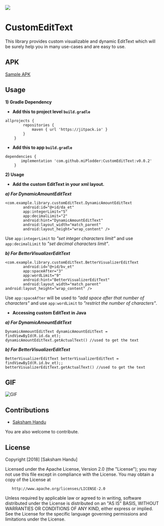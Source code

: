 [![](https://jitpack.io/v/miPlodder/CustomEditText.svg)](https://jitpack.io/#miPlodder/CustomEditText)

# CustomEditText

This library provides custom visualizable and dynamic EditText which will be surely help you in many use-cases and are easy to use. 

## APK
[Sample APK](https://github.com/miPlodder/CustomEditText/blob/master/raw/app-debug.apk)

## Usage

**1) Gradle Dependency**
- **Add this to project level `build.gradle`**
```
allprojects {
		repositories {
			maven { url 'https://jitpack.io' }
		}
	}
```

- **Add this to app `build.gradle`**
```
dependencies {
       implementation 'com.github.miPlodder:CustomEditText:v0.0.2'
	}
```

**2) Usage**

- **Add the custom EditText in your xml layout.**

***a) For DynamicAmountEditText***
```
<com.example.library.customEditText.DynamicAmountEditText
        android:id="@+id/da_et"
        app:integerLimit="5"
        app:decimalLimit="2"
        android:hint="DynamicAmountEditText"
        android:layout_width="match_parent"
        android:layout_height="wrap_content" />
 ```
Use `app:integerLimit` to *"set integer characters limit"* and use `app:decimalLimit` to *"set decimal characters limit"*.

***b)  For BetterVisualizerEditText***
```
<com.example.library.customEditText.BetterVisualizerEditText
        android:id="@+id/bv_et"
        app:spaceAfter="3"
        app:wordLimit="9"
        android:hint="BetterVisualizerEditText"
        android:layout_width="match_parent"
android:layout_height="wrap_content" />
```
Use `app:spaceAfter` will be used to *"add space after that number of characters"* and use `app:wordLimit` to *"restrict the number of characters"*.

- **Accessing custom EditText in Java**

***a) For DynamicAmountEditText***
```
DynamicAmmountEditText dynamicAmountEditText = findViewById(R.id.da_et);
dynamicAmountEditText.getActualText() //used to get the text
```

***b) For BetterVisualizerEditText***
```
BetterVisualizerEditText betterVisualizerEditText = findViewById(R.id.bv_et);;
betterVisualizerEditText.getActualText() //used to get the text
```

## GIF

![GIF](https://github.com/miPlodder/CustomEditText/blob/master/raw/custom_edit_text.gif)

## Contributions

*  [Saksham Handu](https://github.com/miPlodder)

You are also welcome to contribute.

## License

Copyright [2018] [Saksham Handu]

   Licensed under the Apache License, Version 2.0 (the "License");
   you may not use this file except in compliance with the License.
   You may obtain a copy of the License at

       http://www.apache.org/licenses/LICENSE-2.0

   Unless required by applicable law or agreed to in writing, software
   distributed under the License is distributed on an "AS IS" BASIS,
   WITHOUT WARRANTIES OR CONDITIONS OF ANY KIND, either express or implied.
   See the License for the specific language governing permissions and
   limitations under the License.

